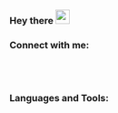 ### Hey there <img src="https://media.giphy.com/media/hvRJCLFzcasrR4ia7z/giphy.gif" height="25">

### Connect with me:

<br/>
<br/>

### Languages and Tools:
